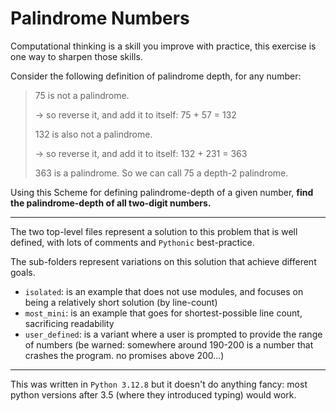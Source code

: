 # Palindrome Numbers
Computational thinking is a skill you improve with practice, this exercise is one way to sharpen those skills. 

Consider the following definition of palindrome depth, for any number:
>75 is not a palindrome. 
>
>→ so reverse it, and add it to itself: 75 + 57 = 132
>
>132 is also not a palindrome. 
>
>→ so reverse it, and add it to itself: 132 + 231 = 363
>
>363 is a palindrome. 
>So we can call 75 a depth-2 palindrome. 

Using this Scheme for defining palindrome-depth of a given number, **find the palindrome-depth of all two-digit numbers.**

---

The two top-level files represent a solution to this problem that is well defined, with lots of comments and `Pythonic` best-practice. 

The sub-folders represent variations on this solution that achieve different goals. 
- `isolated`: is an example that does not use modules, and focuses on being a relatively short solution (by line-count)
- `most_mini`: is an example that goes for shortest-possible line count, sacrificing readability
- `user_defined`: is a variant where a user is prompted to provide the range of numbers (be warned: somewhere around 190-200 is a number that crashes the program. no promises above 200...)

---

This was written in `Python 3.12.8` but it doesn't do anything fancy: most python versions after 3.5 (where they introduced typing) would work. 